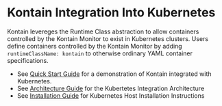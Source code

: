 # Kontain Integration Into Kubernetes

Kontain levereges the Runtime Class abstraction to allow containers controlled by the Kontain Monitor to exist
in Kubernetes clusters. Users define containers controlled by the Kontain Monitor by adding `runtimeClassName: kontain`
to otherwise ordinary YAML container specifications.

* See [Quick Start Guide](quickstart.md) for a demonstration of Kontain integrated with Kubernetes.
* See [Architecture Guide](architecture.md) for the Kubertetes Integration Architecture
* See [Installation Guide](installation.md) for Kubernetes Host Installation Instructions


